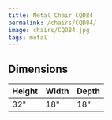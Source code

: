 ```yaml
---
title: Metal Chair CQD84
permalink: /chairs/CQD84/
image: chairs/CQD84.jpg
tags: metal
---
```

## Dimensions

Height | Width  | Depth
-------|--------|-------
32"    | 18"    | 18"